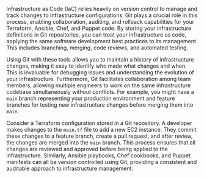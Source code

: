 Infrastructure as Code (IaC) relies heavily on version control to manage and track changes to infrastructure configurations. Git plays a crucial role in this process, enabling collaboration, auditing, and rollback capabilities for your Terraform, Ansible, Chef, and Puppet code. By storing your infrastructure definitions in Git repositories, you can treat your infrastructure as code, applying the same software development best practices to its management. This includes branching, merging, code reviews, and automated testing.

Using Git with these tools allows you to maintain a history of infrastructure changes, making it easy to identify who made what changes and when. This is invaluable for debugging issues and understanding the evolution of your infrastructure. Furthermore, Git facilitates collaboration among team members, allowing multiple engineers to work on the same infrastructure codebase simultaneously without conflicts. For example, you might have a `main` branch representing your production environment and feature branches for testing new infrastructure changes before merging them into `main`.

Consider a Terraform configuration stored in a Git repository. A developer makes changes to the `main.tf` file to add a new EC2 instance. They commit these changes to a feature branch, create a pull request, and after review, the changes are merged into the `main` branch. This process ensures that all changes are reviewed and approved before being applied to the infrastructure. Similarly, Ansible playbooks, Chef cookbooks, and Puppet manifests can all be version controlled using Git, providing a consistent and auditable approach to infrastructure management.